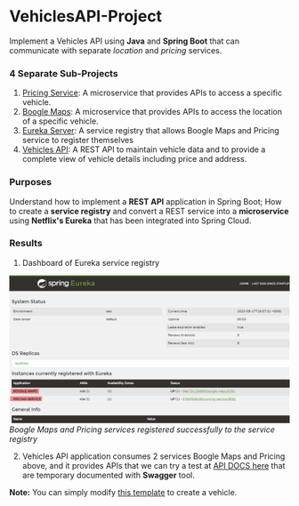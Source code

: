 # VehiclesAPI-Project

Implement a Vehicles API using **Java** and **Spring Boot** that can communicate with separate *location* and *pricing* services.

### 4 Separate Sub-Projects

1. [Pricing Service](pricing-service/README.md): A microservice that provides APIs to access a specific vehicle.
2. [Boogle Maps](boogle-maps/README.md): A microservice that provides APIs to access the location of a specific vehicle.
3. [Eureka Server](./eureka-server/README.md): A service registry that allows Boogle Maps and Pricing service to register themselves
4. [Vehicles API](vehicles-api/README.md): A REST API to maintain vehicle data and to provide a complete view of vehicle details including price and address.

### Purposes

Understand how to implement a **REST API** application in Spring Boot; How to create a **service registry** and convert a REST service into a **microservice** using **Netflix's Eureka** that has been integrated into Spring Cloud.

### Results

1. Dashboard of Eureka service registry

![](./imgs/eureka-server.png)
_Boogle Maps and Pricing services registered successfully to the service registry_

2. Vehicles API application consumes 2 services Boogle Maps and Pricing above, and it provides APIs that we can try a test at [API DOCS here](http://159.65.133.69/swagger-ui.html) that are temporary documented with **Swagger** tool. 

**Note:** You can simply modify [this template](https://github.com/rdavdin/vehicles_api/tree/main/vehicles-api#create-a-vehicle) to create a vehicle.
